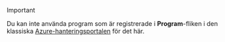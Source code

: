 > [!IMPORTANT]
> Du kan inte använda program som är registrerade i **Program**-fliken i den klassiska [Azure-hanteringsportalen](https://manage.windowsazure.com/) för det här.
> 
> 

<!--HONumber=Sep16_HO3-->


